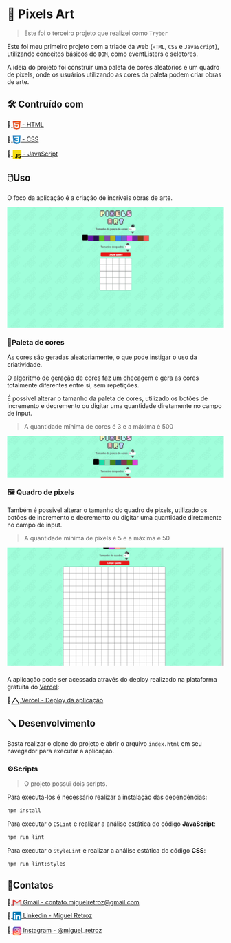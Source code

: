 # 🎨 Pixels Art

> Este foi o terceiro projeto que realizei como `Tryber`

Este foi meu primeiro projeto com a triade da web (`HTML`, `CSS` e `JavaScript`), utilizando conceitos básicos do `DOM`, como eventListers e seletores.

A ideia do projeto foi construir uma paleta de cores aleatórios e um quadro de pixels, onde os usuários utilizando as cores da paleta podem criar obras de arte.
## 🛠️ Contruído com
  🔹<a href="https://developer.mozilla.org/en-US/docs/Web/HTML">
    <img align="center" src="./images/html5-logo.svg" height="20">
    - HTML
  </a>

🔹<a href="https://developer.mozilla.org/en-US/docs/Web/CSS">
    <img align="center" src="./images/css3-logo.svg" height="20">
     - CSS
  </a>

🔹<a href="https://developer.mozilla.org/en-US/docs/Web/JavaScript">
  <img align="center" src="./images/js-logo.svg" height="20">
    - JavaScript
</a>

## 🖱️Uso
O foco da aplicação é a criação de incríveis obras de arte.

<a href="#">
  <img align="center" src="./images/pixels-art.gif">
</a>

### 🌈Paleta de cores

As cores são geradas aleatoriamente, o que pode instigar o uso da criatividade.

O algoritmo de geração de cores faz um checagem e gera as cores totalmente diferentes entre si, sem repetições.

É possivel alterar o tamanho da paleta de cores, utilizado os botões de incremento e decremento ou digitar uma quantidade diretamente no campo de input.
> A quantidade mínima de cores é 3 e a máxima é 500

<a href="#">
  <img align="center" src="./images/pixels-art-palette.gif">
</a>

### 🖼️ Quadro de pixels

Também é possivel alterar o tamanho do quadro de pixels, utilizado os botões de incremento e decremento ou digitar uma quantidade diretamente no campo de input.
> A quantidade mínima de pixels é 5 e a máxima é 50
<a href="#">
  <img align="center" src="./images/pixels-art-board.gif">
</a>

###

A aplicação pode ser acessada através do deploy realizado na plataforma gratuita do <a href="https://vercel.com/" >Vercel</a>:

🔹<a  href="https://miguel-retroz-pixels-art.vercel.app" target="_blank"><img alt="vercel logo" 
  align="center" src="./images/vercel-logo.svg" width="20"/> Vercel - Deploy da aplicação</a>

## 🪛 Desenvolvimento
Basta realizar o clone do projeto e abrir o arquivo ``index.html`` em seu navegador para executar a aplicação.

### ⚙️Scripts
> O projeto possui dois scripts.

Para executá-los é necessário realizar a instalação das dependências:
```bash
npm install
```

Para executar o `ESLint` e realizar a análise estática do código **JavaScript**:
```bash
npm run lint
```

Para executar o `StyleLint` e realizar a análise estática do código **CSS**:
```bash
npm run lint:styles
```

## 👤Contatos
🔹<a href = "mailto:contato.miguelretroz@gmail.com" target="_blank">
  <img align="center" src="./images/gmail-logo.svg" width="20">
  Gmail - contato.miguelretroz@gmail.com
</a>

🔹<a href="https://www.linkedin.com/in/miguelretroz/" target="_blank">
  <img align="center" src="./images/linkedin-logo.svg" width="20">
  Linkedin - Miguel Retroz
</a>

🔹<a href = "https://www.instagram.com/miguel_retroz/" target="_blank">
  <img align="center" src="./images/instagram-logo.svg" width="20">
  Instagram - @miguel_retroz
</a>

